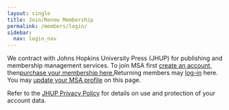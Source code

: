 ```yaml
---
layout: single
title: Join/Renew Membership
permalink: /members/login/
sidebar:
  nav: login_nav
---
```




<html lang="en">
<head>
  <meta name="generator" content="HTML Tidy for Linux (vers 25 March 2009), see www.w3.org">
  <meta charset="utf-8">
  <meta http-equiv="Content-Type" content="text/html; charset=us-ascii">

  <title>MSA Membership - Log in</title>
  <link rel="stylesheet" href="/msa/members/css/msa-style.css" type="text/css">
  <link rel="stylesheet" href="/msa/members/css/jhup-style.css" type="text/css">
  <link href="/msa/members/css/SpryMenuBarHorizontal.css" rel="stylesheet" type="text/css">
  <link href="/msa/members/img/msa-favicon.png" rel= "shortcut icon" type="image/gif" />

</head>

<body>

<div id="main">


<div class="content">
          
 
<p style='max-width:100ex' class='footer-text'>We contract with Johns Hopkins University Press (JHUP) for publishing and membership management services. To join MSA first <a href="https://www.press.jhu.edu/journals/cart/register">create an account</a>, then<a href="https://www.press.jhu.edu/journals/cart/for-sale?oc=42">purchase your membership here.</a>Returning members may <a href="https://www.press.jhu.edu/journals/cart/log-in">log-in</a> here. You may <a href="https://www.press.jhu.edu/journals/cart/profile">update your MSA profile</a> on this page. 
</p>

<p>Refer to the <a href="https://www.press.jhu.edu/about/jhup-privacy-policy">JHUP Privacy Policy</a> for details on use and protection of your account data.</p> 


<!-- <h1>Modernist Studies Association</h1> -->
<main id="maincontent">
 


